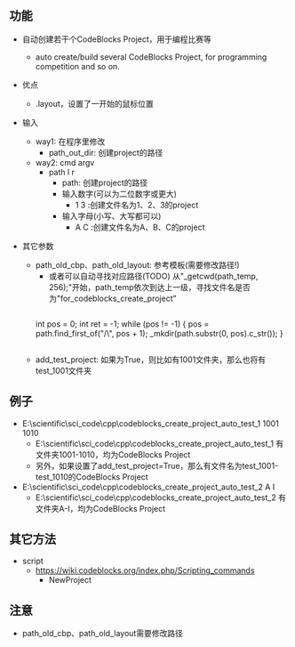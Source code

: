 
## 功能
- 自动创建若干个CodeBlocks Project，用于编程比赛等
  - auto create/build several CodeBlocks Project, for programming competition and so on.

- 优点
  - .layout，设置了一开始的鼠标位置

- 输入
  - way1: 在程序里修改
    - path_out_dir: 创建project的路径
  - way2: cmd argv
    - path l r
      - path: 创建project的路径
      - 输入数字(可以为二位数字或更大)
        - 1 3 :创建文件名为1、2、3的project
      - 输入字母(小写、大写都可以)
        - A C :创建文件名为A、B、C的project
- 其它参数
  - path_old_cbp、path_old_layout: 参考模板(需要修改路径!)
    - 或者可以自动寻找对应路径(TODO)
    从"_getcwd(path_temp, 256);"开始，path_temp依次到达上一级，寻找文件名是否为"for_codeblocks_create_project"
      ```
    int pos = 0;
    int ret = -1;
    while (pos != -1)
    {
        pos = path.find_first_of("/\\", pos + 1);
        _mkdir(path.substr(0, pos).c_str());
    }
      ```
  - add_test_project: 如果为True，则比如有1001文件夹，那么也将有test_1001文件夹

## 例子
- E:\scientific\sci_code\cpp\codeblocks_create_project_auto_test_1 1001 1010
  - E:\scientific\sci_code\cpp\codeblocks_create_project_auto_test_1 有文件夹1001-1010，均为CodeBlocks Project
  - 另外，如果设置了add_test_project=True，那么有文件名为test_1001-test_1010的CodeBlocks Project
- E:\scientific\sci_code\cpp\codeblocks_create_project_auto_test_2 A I
  - E:\scientific\sci_code\cpp\codeblocks_create_project_auto_test_2 有文件夹A-I，均为CodeBlocks Project

## 其它方法
- script
  - https://wiki.codeblocks.org/index.php/Scripting_commands
    - NewProject

## 注意
- path_old_cbp、path_old_layout需要修改路径